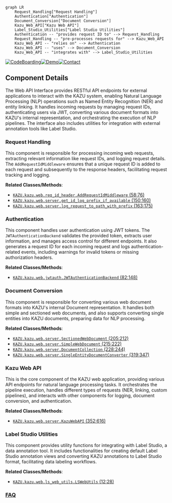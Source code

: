 ```mermaid
graph LR
    Request_Handling["Request Handling"]
    Authentication["Authentication"]
    Document_Conversion["Document Conversion"]
    Kazu_Web_API["Kazu Web API"]
    Label_Studio_Utilities["Label Studio Utilities"]
    Authentication -- "provides request ID to" --> Request_Handling
    Request_Handling -- "pre-processes requests for" --> Kazu_Web_API
    Kazu_Web_API -- "relies on" --> Authentication
    Kazu_Web_API -- "uses" --> Document_Conversion
    Kazu_Web_API -- "integrates with" --> Label_Studio_Utilities
```
[![CodeBoarding](https://img.shields.io/badge/Generated%20by-CodeBoarding-9cf?style=flat-square)](https://github.com/CodeBoarding/GeneratedOnBoardings)[![Demo](https://img.shields.io/badge/Try%20our-Demo-blue?style=flat-square)](https://www.codeboarding.org/demo)[![Contact](https://img.shields.io/badge/Contact%20us%20-%20contact@codeboarding.org-lightgrey?style=flat-square)](mailto:contact@codeboarding.org)

## Component Details

The Web API Interface provides RESTful API endpoints for external applications to interact with the KAZU system, enabling Natural Language Processing (NLP) operations such as Named Entity Recognition (NER) and entity linking. It handles incoming requests by managing request IDs, authenticating users via JWT, converting various document formats into KAZU's internal representation, and orchestrating the execution of NLP pipelines. The interface also includes utilities for integration with external annotation tools like Label Studio.

### Request Handling
This component is responsible for processing incoming web requests, extracting relevant information like request IDs, and logging request details. The `AddRequestIdMiddleware` ensures that a unique request ID is added to each request and subsequently to the response headers, facilitating request tracking and logging.


**Related Classes/Methods**:

- <a href="https://github.com/AstraZeneca/KAZU/blob/master/kazu/web/req_id_header.py#L58-L76" target="_blank" rel="noopener noreferrer">`KAZU.kazu.web.req_id_header.AddRequestIdMiddleware` (58:76)</a>
- <a href="https://github.com/AstraZeneca/KAZU/blob/master/kazu/web/server.py#L150-L160" target="_blank" rel="noopener noreferrer">`KAZU.kazu.web.server.get_id_log_prefix_if_available` (150:160)</a>
- <a href="https://github.com/AstraZeneca/KAZU/blob/master/kazu/web/server.py#L163-L175" target="_blank" rel="noopener noreferrer">`KAZU.kazu.web.server.log_request_to_path_with_prefix` (163:175)</a>


### Authentication
This component handles user authentication using JWT tokens. The `JWTAuthenticationBackend` validates the provided token, extracts user information, and manages access control for different endpoints. It also generates a request ID for each incoming request and logs authentication-related events, including warnings for invalid tokens or missing authorization headers.


**Related Classes/Methods**:

- <a href="https://github.com/AstraZeneca/KAZU/blob/master/kazu/web/jwtauth.py#L82-L148" target="_blank" rel="noopener noreferrer">`KAZU.kazu.web.jwtauth.JWTAuthenticationBackend` (82:148)</a>


### Document Conversion
This component is responsible for converting various web document formats into KAZU's internal Document representation. It handles both simple and sectioned web documents, and also supports converting single entities into KAZU documents, preparing data for NLP processing.


**Related Classes/Methods**:

- <a href="https://github.com/AstraZeneca/KAZU/blob/master/kazu/web/server.py#L205-L212" target="_blank" rel="noopener noreferrer">`KAZU.kazu.web.server.SectionedWebDocument` (205:212)</a>
- <a href="https://github.com/AstraZeneca/KAZU/blob/master/kazu/web/server.py#L215-L222" target="_blank" rel="noopener noreferrer">`KAZU.kazu.web.server.SimpleWebDocument` (215:222)</a>
- <a href="https://github.com/AstraZeneca/KAZU/blob/master/kazu/web/server.py#L228-L244" target="_blank" rel="noopener noreferrer">`KAZU.kazu.web.server.DocumentCollection` (228:244)</a>
- <a href="https://github.com/AstraZeneca/KAZU/blob/master/kazu/web/server.py#L319-L347" target="_blank" rel="noopener noreferrer">`KAZU.kazu.web.server.SingleEntityDocumentConverter` (319:347)</a>


### Kazu Web API
This is the core component of the KAZU web application, providing various API endpoints for natural language processing tasks. It orchestrates the pipeline execution, handles different types of requests (NER, linking, custom pipelines), and interacts with other components for logging, document conversion, and authentication.


**Related Classes/Methods**:

- <a href="https://github.com/AstraZeneca/KAZU/blob/master/kazu/web/server.py#L352-L616" target="_blank" rel="noopener noreferrer">`KAZU.kazu.web.server.KazuWebAPI` (352:616)</a>


### Label Studio Utilities
This component provides utility functions for integrating with Label Studio, a data annotation tool. It includes functionalities for creating default Label Studio annotation views and converting KAZU annotations to Label Studio format, facilitating data labeling workflows.


**Related Classes/Methods**:

- <a href="https://github.com/AstraZeneca/KAZU/blob/master/kazu/web/ls_web_utils.py#L12-L28" target="_blank" rel="noopener noreferrer">`KAZU.kazu.web.ls_web_utils.LSWebUtils` (12:28)</a>




### [FAQ](https://github.com/CodeBoarding/GeneratedOnBoardings/tree/main?tab=readme-ov-file#faq)